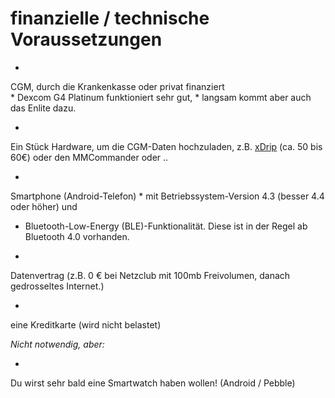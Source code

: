 # finanzielle / technische Voraussetzungen





* 
CGM, durch die Krankenkasse oder privat finanziert  
 * 
Dexcom G4 Platinum funktioniert sehr gut, 
 * 
langsam kommt aber auch das Enlite dazu.


* 
Ein Stück Hardware, um die CGM-Daten hochzuladen, z.B. [xDrip](https://nightscout.gitbooks.io/nightscout_handbuch/content/grundlagen/xdrip/xdrip.html) (ca. 50 bis 60€) oder den MMCommander oder ..


* 
Smartphone (Android-Telefon)
 * 
mit Betriebssystem-Version 4.3 (besser 4.4 oder höher) und
 *  Bluetooth-Low-Energy (BLE)-Funktionalität. Diese ist in der Regel ab Bluetooth 4.0 vorhanden. 
   
   
* 
Datenvertrag (z.B. 0 € bei Netzclub mit 100mb Freivolumen, danach gedrosseltes Internet.)



* 
eine Kreditkarte (wird nicht belastet)



*Nicht notwendig, aber:*

* 
Du wirst sehr bald eine Smartwatch haben wollen! (Android / Pebble)

